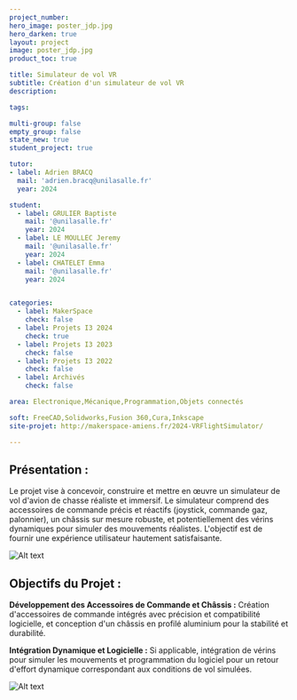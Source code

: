 ```yaml
---
project_number: 
hero_image: poster_jdp.jpg
hero_darken: true
layout: project
image: poster_jdp.jpg
product_toc: true

title: Simulateur de vol VR
subtitle: Création d'un simulateur de vol VR
description: 

tags: 

multi-group: false
empty_group: false
state_new: true
student_project: true

tutor:
- label: Adrien BRACQ
  mail: 'adrien.bracq@unilasalle.fr'
  year: 2024

student:
  - label: GRULIER Baptiste
    mail: '@unilasalle.fr'
    year: 2024
  - label: LE MOULLEC Jeremy
    mail: '@unilasalle.fr'
    year: 2024
  - label: CHATELET Emma
    mail: '@unilasalle.fr'
    year: 2024


categories:
  - label: MakerSpace
    check: false
  - label: Projets I3 2024
    check: true
  - label: Projets I3 2023
    check: false
  - label: Projets I3 2022
    check: false
  - label: Archivés
    check: false

area: Electronique,Mécanique,Programmation,Objets connectés

soft: FreeCAD,Solidworks,Fusion 360,Cura,Inkscape
site-projet: http://makerspace-amiens.fr/2024-VRFlightSimulator/

---
```

## Présentation : 

Le projet vise à concevoir, construire et mettre en œuvre un simulateur de vol d'avion de chasse réaliste et immersif. Le simulateur comprend des accessoires de commande précis et réactifs (joystick, commande gaz, palonnier), un châssis sur mesure robuste, et potentiellement des vérins dynamiques pour simuler des mouvements réalistes. L'objectif est de fournir une expérience utilisateur hautement satisfaisante.

![Alt text](opera_lDIXIfS9ig.png)

## Objectifs du Projet :

**Développement des Accessoires de Commande et Châssis :** Création d'accessoires de commande intégrés avec précision et compatibilité logicielle, et conception d'un châssis en profilé aluminium pour la stabilité et durabilité.

**Intégration Dynamique et Logicielle :** Si applicable, intégration de vérins pour simuler les mouvements et programmation du logiciel pour un retour d'effort dynamique correspondant aux conditions de vol simulées.

![Alt text](LD0005392646_2.jpg)